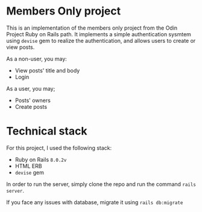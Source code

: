 # Members Only project

This is an implementation of the members only project from the Odin Project Ruby on Rails path. It implements a simple authentication sysmtem using `devise` gem to realize the authentication, and allows users to create or view posts.

As a non-user, you may:

- View posts' title and body
- Login

As a user, you may;

- Posts' owners
- Create posts

# Technical stack

For this project, I used the following stack:

- Ruby on Rails `8.0.2v`
- HTML ERB
- `devise` gem

In order to run the server, simply clone the repo and run the command `rails server`.

If you face any issues with database, migrate it using `rails db:migrate`